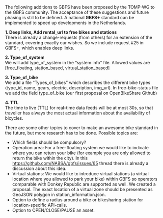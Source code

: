 The following additions to GBFS have been proposed by the TOMP-WG to the GBFS community. The acceptance of these suggestions and future phasing is still to be defined. A national **GBFS+** standard can be implemented to speed up developments in the Netherlands.

**1. Deep links, Add rental_url to free bikes and stations**<br>
There is already a change-requests (from others) for an extension of the standard, covering exactly our wishes. So we include request #25 in GBFS+, which enables deep links.

**2. Type_of_system**<br>
We will add type_of_system in the “system info” file. Allowed values are [free_floating, station_based, virtual_station_based]

**3. Type_of_bike**<br>
We add a file “Types_of_bikes” which describes the different bike types (type_id, name, gears, electric, description, img_url). In free-bike-status file we add the field type_of_bike (our first proposal on OpenBikeShare Github)  

**4. TTL**<br>
The time to live (TTL) for real-time data feeds will be at most 30s, so that traveller has always the most actual information about the availability of bicycles.

There are some other topics to cover to make an awesome bike standard in the future, but more research has to be done. Possible topics are:

* Which fields should be compulsory?
* Operation area: For a free-floating system we would like to indicate where you can return your bike (for example you are only allowed to return the bike within the city). In this https://github.com/NABSA/gbfs/issues/65 thread there is already a discussion about this idea.
* Virtual stations: We would like to introduce virtual stations (a virtual location where you allowed to park your bike) within GBFS so operators comparable with Donkey Republic are supported as well. We created a proposal. The exact location of a virtual zone should be presented as GeoJSON polygon in station_information.json.
* Option to define a radius around a bike or bikesharing station for location-specific API-calls.
* Option to OPEN/CLOSE/PAUSE an asset.

